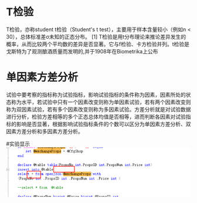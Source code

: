 # T检验

T检验，亦称student t检验（Student's t test），主要用于样本含量较小（例如n < 30），总体标准差σ未知的正态分布。 [1]  T检验是用t分布理论来推论差异发生的概率，从而比较两个平均数的差异是否显著。它与f检验、卡方检验并列。t检验是戈斯特为了观测酿酒质量而发明的,并于1908年在Biometrika上公布


# 单因素方差分析
试验中要考察的指标称为试验指标，影响试验指标的条件称为因素，因素所处的状态称为水平，若试验中只有一个因素改变则称为单因素试验，若有两个因素改变则称为双因素试验，若有多个因素改变则称为多因素试验。方差分析就是对试验数据进行分析，检验方差相等的多个正态总体均值是否相等，进而判断各因素对试验指标的影响是否显著，根据影响试验指标条件的个数可以区分为单因素方差分析、双因素方差分析和多因素方差分析。




#实验显示
![](https://github.com/as010101/spss1/blob/master/imgfolder/QQ%E5%9B%BE%E7%89%8720190610091557.png)
